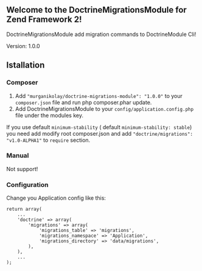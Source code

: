 ## Welcome to the DoctrineMigrationsModule for Zend Framework 2!

DoctrineMigrationsModule add migration commands to DoctrineModule Cli!

Version: 1.0.0

## Istallation

### Composer

1. Add `"murganikolay/doctrine-migrations-module": "1.0.0"` to your `composer.json` file and run php composer.phar update.
2. Add DoctrineMigrationsModule to your `config/application.config.php` file under the modules key.

If you use default `minimum-stability` ( default `minimum-stability: stable`) you need add modify root composer.json
and add `"doctrine/migrations": "v1.0-ALPHA1"` to `require` section.

### Manual

Not support!

### Configuration

Change you Application config like this:

    return array(
        ...
        'doctrine' => array(
            'migrations' => array(
                'migrations_table' => 'migrations',
                'migrations_namespace' => 'Application',
                'migrations_directory' => 'data/migrations',
            ),
        ),
        ...
    );
